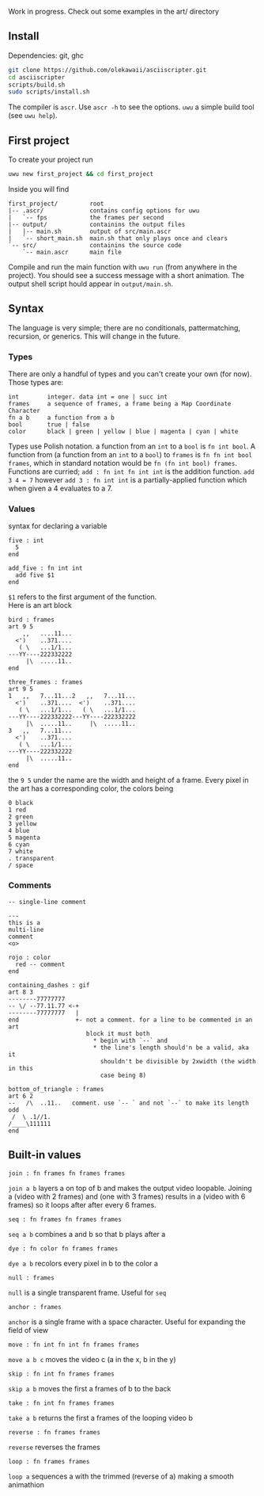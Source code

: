 Work in progress. Check out some examples in the art/ directory

## Install
Dependencies: git, ghc
```sh
git clone https://github.com/olekawaii/asciiscripter.git
cd asciiscripter
scripts/build.sh
sudo scripts/install.sh
```
The compiler is `ascr`. Use `ascr -h` to see the options. `uwu` a simple build
tool (see `uwu help`).

## First project
To create your project run
```sh
uwu new first_project && cd first_project
````
Inside you will find 
```
first_project/         root
|-- .ascr/             contains config options for uwu
|   `-- fps            the frames per second
|-- output/            containins the output files
|   |-- main.sh        output of src/main.ascr
|   `-- short_main.sh  main.sh that only plays once and clears
`-- src/               containins the source code
    `-- main.ascr      main file
```
Compile and run the main function with `uwu run` (from anywhere in the project). 
You should see a success message with a short animation. The output shell script 
hould appear in `output/main.sh`.

## Syntax
The language is very simple; there are no conditionals, pattermatching,
recursion, or generics. This will change in the future.

### Types
There are only a handful of types and you can't create your own (for now). Those 
types are:
```
int        integer. data int = one | succ int
frames     a sequence of frames, a frame being a Map Coordinate Character
fn a b     a function from a b
bool       true | false
color      black | green | yellow | blue | magenta | cyan | white
```
Types use Polish notation. a function from an `int` to a `bool` is `fn int
bool`. A function from (a function from an `int` to a `bool`) to `frames` is
`fn fn int bool frames`, which in standard notation would be `fn (fn int bool)
frames`. Functions are curried; `add : fn int fn int int` is the addition
function. `add 3 4 = 7` however `add 3 : fn int int` is a partially-applied 
function which when given a 4 evaluates to a 7.

### Values
syntax for declaring a variable
```
five : int
  5
end

add_five : fn int int
  add five $1
end
```
`$1` refers to the first argument of the function.   
Here is an art block
```
bird : frames
art 9 5
    ,,   ....11...
  <')    ..371....
   ( \   ...1/1...
---YY----222332222
     |\  .....11..
end

three_frames : frames
art 9 5
1   ,,   7...11...2   ,,   7...11...
  <')    ..371....  <')    ..371....
   ( \   ...1/1...   ( \   ...1/1...
---YY----222332222---YY----222332222
     |\  .....11..     |\  .....11..
3   ,,   7...11...
  <')    ..371....
   ( \   ...1/1...
---YY----222332222
     |\  .....11..
end
```
the `9 5` under the name are the width and height of a frame. Every pixel in
the art has a corresponding color, the colors being
```
0 black
1 red
2 green
3 yellow
4 blue
5 magenta
6 cyan
7 white
. transparent
/ space
```

### Comments
```
-- single-line comment

---
this is a
multi-line
comment
<o>

rojo : color
  red -- comment
end

containing_dashes : gif
art 8 3
--------77777777
-- \/ --77.11.77 <-+
--------77777777   |
end                +- not a comment. for a line to be commented in an art 
                      block it must both
                        * begin with `--` and
                        * the line's length should'n be a valid, aka it
                          shouldn't be divisible by 2xwidth (the width in this 
                          case being 8)

bottom_of_triangle : frames
art 6 2
--   /\  ..11..   comment. use `-- ` and not `--` to make its length odd
 /  \ .1//1.
/____\111111
end

```

## Built-in values
```
join : fn frames fn frames frames
```
`join a b` layers a on top of b and makes the output video loopable. Joining a 
(video with 2 frames) and (one with 3 frames) results in a (video with 6 frames) so
it loops after after every 6 frames.
```
seq : fn frames fn frames frames
```
`seq a b` combines a and b so that b plays after a
```
dye : fn color fn frames frames
```
`dye a b` recolors every pixel in b to the color a
```
null : frames
```
`null` is a single transparent frame. Useful for `seq`
```
anchor : frames
```
`anchor` is a single frame with a space character. Useful for expanding the
field of view 
```
move : fn int fn int fn frames frames
```
`move a b c` moves the video c (a in the x, b in the y)
```
skip : fn int fn frames frames 
```
`skip a b` moves the first a frames of b to the back
```
take : fn int fn frames frames
```
`take a b` returns the first a frames of the looping video b
```
reverse : fn frames frames
```
`reverse` reverses the frames
```
loop : fn frames frames
```
`loop a` sequences a with the trimmed (reverse of a) making a smooth 
animathion

